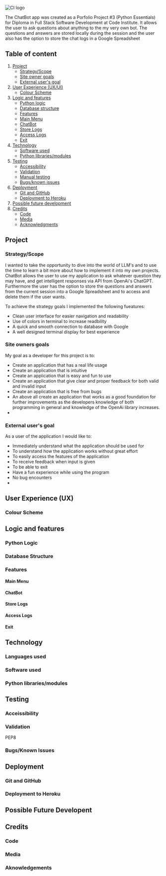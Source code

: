 ![CI logo](https://codeinstitute.s3.amazonaws.com/fullstack/ci_logo_small.png)

The ChatBot app was created as a Porfolio Project #3 (Python Essentials) for Diploma in Full Stack Software Development at Code Institute. It allows the user to ask questions about anything to the my very own bot. The questions and answers are stored locally during the session and the user also has the option to store the chat logs in a Google Spreadsheet 

## Table of content
1. [Project](#project)
    * [Strategy/Scope](#strategy-scope)
    * [Site owner goals](#site-owner-goals)
    * [External user's goal](#external-users-goal)
2. [User Experience (UX/UI)](#user-experience-ux-ui)
    * [Colour Scheme](#colour-scheme)
3. [Logic and features](#logic-and-features)
    * [Python logic](#python-logic)
    * [Database structure](#database-structure)
    * [Features](#features)
    * [Main Menu](#main-menu)
    * [ChatBot](#chatbot)
    * [Store Logs](#store-logs)
    * [Access Logs](#access-logs)
    * [Exit](#exit)
4. [Technology](#technology)
    * [Software used](#software-used)
    * [Python libraries/modules](#python-libraries-modules)
5. [Testing](#testing)
    * [Accessibility](#accessibility)
    * [Validation](#validation)
    * [Manual testing](#manual-testing)
    * [Bugs/known issues](#bugs-known-issues)
6. [Deployment](#deployment)
    * [Git and GitHub](#git-and-github)
    * [Deployment to Heroku](#deployment-to-heroku)
7. [Possible future development](#possible-future-development)
8. [Credits](#credits)
    * [Code](#code)
    * [Media](#media)
    * [Acknowledgments](#acknowledgments)


## Project
### Strategy/Scope
I wanted to take the opportunity to dive into the world of LLM's and to use the time to learn a bit more about how to implement it into my own projects. 
ChatBot allows the user to use my application to ask whatever question they may have, and get intelligent responses via API from OpenAi's ChatGPT. Furthermore the user has the option to store the questions and answers from the current session into a Google Spreadsheet and to access and delete them if the user wants.

To achieve the strategy goals I implemented the following fueatures:
- Clean user interface for easier navigation and readability
- Use of colors in terminal to increase readbility
- A quick and smooth connection to database with Google
- A well designed terminal display for best experience

### Site owners goals
My goal as a developer for this project is to:
- Create an application that has a real life usage
- Create an application that is intuitive
- Create an application that is easy and fun to use
- Create an application that give clear and proper feedback for both valid and invalid input
- Create an application that is free from bugs
- An above all create an application that works as a good foundation for further improvements as the developers knowledge of both programming in general and knowledge of the OpenAi library increases.
- 
### External user's goal
As a user of the application I would like to:
- Immediately understand what the application should be used for
- To understand how the application works without great effort
- To easily access the features of the application
- To receive feedback when input is given
- To be able to exit
- Have a fun experience while using the program
- No bug encounters
- 
## User Experience (UX)
### Colour Scheme

## Logic and features
### Python Logic
### Database Structure
### Features
#### Main Menu
#### ChatBot
#### Store Logs
#### Access Logs
#### Exit

## Technology
### Languages used
### Software used
### Python libraries/modules

## Testing
### Acceissibility
### Validation
PEP8
### Bugs/Known Issues

## Deployment
### Git and GitHub
### Deployment to Heroku

## Possible Future Developent

## Credits
### Code
### Media
### Aknowledgements
